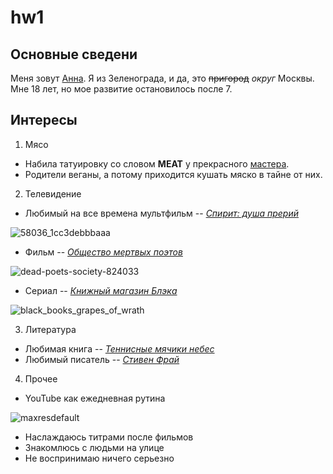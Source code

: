# hw1

## Основные сведени

Меня зовут [Анна](/https://vk.com/wfl_annushka "приятно познакомиться"). Я из Зеленограда, и да, это ~~пригород~~ *округ* Москвы. Мне 18 лет, но мое развитие остановилось после 7. 

## Интересы

1. Мясо
  - Набила татуировку со словом **MEAT** у прекрасного [мастера](/https://vk.com/hainttoo "веган и феминистка").
  - Родители веганы, а потому приходится кушать мяско в тайне от них. 
2. Телевидение
  - Любимый на все времена мультфильм -- [*Спирит: душа прерий*](/https://en.wikipedia.org/wiki/Spirit:_Stallion_of_the_Cimarron "masterpiece")
  
![58036_1cc3debbbaaa](https://user-images.githubusercontent.com/35367037/35472023-8a1e8c06-0378-11e8-845f-d26d7e1ee9c5.jpg)
  
  - Фильм -- [*Общество мертвых поэтов*](/https://en.wikipedia.org/wiki/Dead_Poets_Society "CAPTAIN, MY CAPTAIN")
  
![dead-poets-society-824033](https://user-images.githubusercontent.com/35367037/35472139-7d004e86-037a-11e8-8525-33ef120523ae.jpg)

  - Сериал -- [*Книжный магазин Блэка*](/https://en.wikipedia.org/wiki/Black_Books "perfect")
  
 ![black_books_grapes_of_wrath](https://user-images.githubusercontent.com/35367037/35472196-e048235a-037b-11e8-898d-8202f65b88ff.jpg)

3. Литература 
  - Любимая книга -- [*Теннисные мячики небес*](/https://en.wikipedia.org/wiki/The_Stars%27_Tennis_Balls "modern Monte Cristo")
  - Любимый писатель -- [*Стивен Фрай*](/https://en.wikipedia.org/wiki/Stephen_Fry "bid old fart") 

4. Прочее
  - YouTube как ежедневная рутина 
  
  ![maxresdefault](https://user-images.githubusercontent.com/35367037/35472286-925f18cc-037d-11e8-88e1-34dfefbf40a1.jpg)

  - Наслаждаюсь титрами после фильмов
  - Знакомлюсь с людьми на улице
  - Не воспринимаю ничего серьезно
